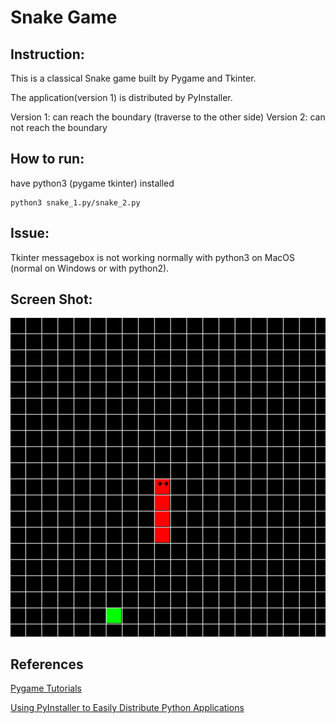 # Snake Game

## Instruction:

This is a classical Snake game built by Pygame and Tkinter.

The application(version 1) is distributed by PyInstaller.

Version 1: can reach the boundary (traverse to the other side)
Version 2: can not reach the boundary

## How to run:

have python3 (pygame tkinter) installed

```Shell
python3 snake_1.py/snake_2.py
```

## Issue:
Tkinter messagebox is not working normally with python3 on MacOS (normal on Windows or with python2).

## Screen Shot:

![plot](./images/screen_shot.png)


## References

[Pygame Tutorials](https://realpython.com/pygame-a-primer/#note-on-sources)

[Using PyInstaller to Easily Distribute Python Applications](https://realpython.com/pyinstaller-python/)

